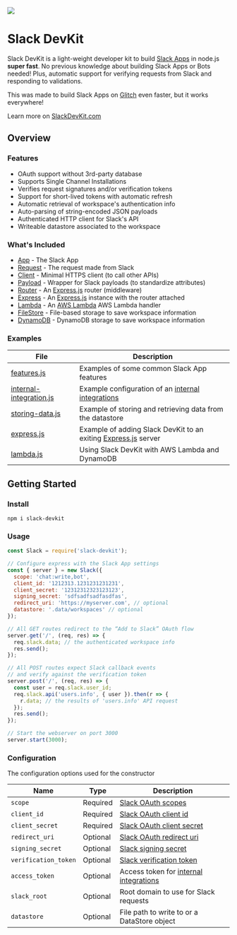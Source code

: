 ![](https://cl.ly/3V2e321C0D00/logo-black.png)

# Slack DevKit

Slack DevKit is a light-weight developer kit to build [Slack Apps](https://api.slack.com/slack-apps) in node.js **super fast**. No previous knowledge about building Slack Apps or Bots needed! Plus, automatic support for verifying requests from Slack and responding to validations.

This was made to build Slack Apps on [Glitch](https://glitch.com) even faster, but it works everywhere!

Learn more on [SlackDevKit.com](https://slackdevkit.com)

## Overview

### Features

- OAuth support without 3rd-party database
- Supports Single Channel Installations
- Verifies request signatures and/or verification tokens
- Support for short-lived tokens with automatic refresh
- Automatic retrieval of workspace's authentication info
- Auto-parsing of string-encoded JSON payloads
- Authenticated HTTP client for Slack's API
- Writeable datastore associated to the workspace

### What's Included

- [App](./src/core/app.js) - The Slack App
- [Request](./src/core/request.js) - The request made from Slack
- [Client](./src/core/client.js) - Minimal HTTPS client (to call other APIs)
- [Payload](./src/core/payload.js) - Wrapper for Slack payloads (to standardize attributes)
- [Router](./src/server/router.js) - An [Express.js](https://expressjs.com/) router (middleware)
- [Express](./src/server/express.js) - An [Express.js](https://expressjs.com/) instance with the router attached
- [Lambda](./src/server/lambda.js) - An [AWS Lambda](https://aws.amazon.com/lambda/) AWS Lambda handler
- [FileStore](./src/datastore/filestore.js) - File-based storage to save workspace information
- [DynamoDB](./src/datastore/dynamodb.js) - DynamoDB storage to save workspace information

### Examples

| File                                                          | Description                                                                                                 |
| ------------------------------------------------------------- | ----------------------------------------------------------------------------------------------------------- |
| [features.js](./examples/features.js)                         | Examples of some common Slack App features                                                                  |
| [internal-integration.js](./examples/internal-integration.js) | Example configuration of an [internal integrations](https://api.slack.com/slack-apps#internal_integrations) |
| [storing-data.js](./examples/storing-data.js)                 | Example of storing and retrieving data from the datastore                                                   |
| [express.js](./examples/express.js)                           | Example of adding Slack DevKit to an exiting [Express.js](https://expressjs.com/) server                    |
| [lambda.js](./examples/lambda.js)                             | Using Slack DevKit with AWS Lambda and DynamoDB                                                             |

## Getting Started

### Install

```
npm i slack-devkit
```

### Usage

```javascript
const Slack = require('slack-devkit');

// Configure express with the Slack App settings
const { server } = new Slack({
  scope: 'chat:write,bot',
  client_id: '1212313.1231231231231',
  client_secret: '12312312323123123',
  signing_secret: 'sdfsadfsadfasdfas',
  redirect_uri: 'https://myserver.com', // optional
  datastore: '.data/workspaces' // optional
});

// All GET routes redirect to the “Add to Slack” OAuth flow
server.get('/', (req, res) => {
  req.slack.data; // the authenticated workspace info
  res.send();
});

// All POST routes expect Slack callback events
// and verify against the verification token
server.post('/', (req, res) => {
  const user = req.slack.user_id;
  req.slack.api('users.info', { user }).then(r => {
    r.data; // the results of 'users.info' API request
  });
  res.send();
});

// Start the webserver on port 3000
server.start(3000);
```

### Configuration

The configuration options used for the constructor

| Name                 | Type     | Description                                                                                                      |
| -------------------- | -------- | ---------------------------------------------------------------------------------------------------------------- |
| `scope`              | Required | [Slack OAuth scopes](https://api.slack.com/docs/oauth#step_1_-_sending_users_to_authorize_and_or_install)        |
| `client_id`          | Required | [Slack OAuth client id](https://api.slack.com/docs/oauth#step_1_-_sending_users_to_authorize_and_or_install)     |
| `client_secret`      | Required | [Slack OAuth client secret](https://api.slack.com/docs/oauth#step_1_-_sending_users_to_authorize_and_or_install) |
| `redirect_uri`       | Optional | [Slack OAuth redirect uri](https://api.slack.com/docs/oauth#step_1_-_sending_users_to_authorize_and_or_install)  |
| `signing_secret`     | Optional | [Slack signing secret](https://api.slack.com/docs/verifying-requests-from-slack#about)                           |
| `verification_token` | Optional | [Slack verification token](https://api.slack.com/events-api#url_verification)                                    |
| `access_token`       | Optional | Access token for [internal integrations](https://api.slack.com/slack-apps#internal_integrations)                 |
| `slack_root`         | Optional | Root domain to use for Slack requests                                                                            |
| `datastore`          | Optional | File path to write to or a DataStore object                                                                      |
